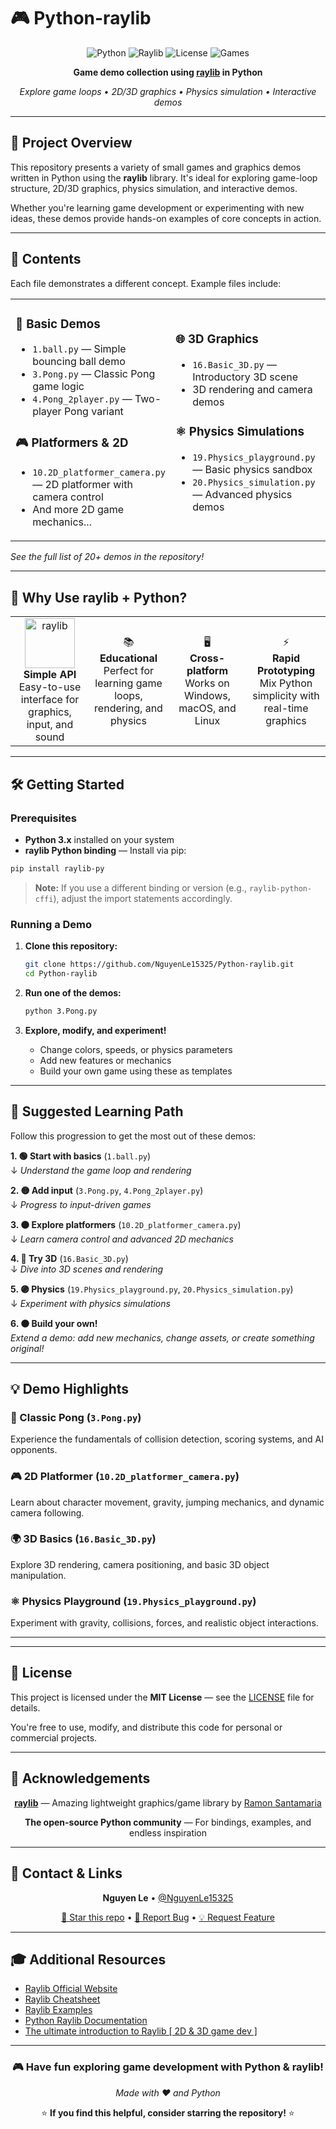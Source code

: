 # 🎮 Python-raylib

<div align="center">

![Python](https://img.shields.io/badge/python-3.x-blue?style=for-the-badge&logo=python&logoColor=white)
![Raylib](https://img.shields.io/badge/raylib-powered-red?style=for-the-badge)
![License](https://img.shields.io/badge/license-MIT-green?style=for-the-badge)
![Games](https://img.shields.io/badge/demos-20+-orange?style=for-the-badge)

**Game demo collection using [raylib](https://www.raylib.com/) in Python**

*Explore game loops • 2D/3D graphics • Physics simulation • Interactive demos*

</div>

---

## 🚀 Project Overview

This repository presents a variety of small games and graphics demos written in Python using the **raylib** library. It's ideal for exploring game-loop structure, 2D/3D graphics, physics simulation, and interactive demos.

Whether you're learning game development or experimenting with new ideas, these demos provide hands-on examples of core concepts in action.

---

## 📂 Contents

Each file demonstrates a different concept. Example files include:

<table>
<tr>
<td width="50%">

### 🎯 Basic Demos
- `1.ball.py` — Simple bouncing ball demo
- `3.Pong.py` — Classic Pong game logic
- `4.Pong_2player.py` — Two-player Pong variant

### 🎮 Platformers & 2D
- `10.2D_platformer_camera.py` — 2D platformer with camera control
- And more 2D game mechanics...

</td>
<td width="50%">

### 🌐 3D Graphics
- `16.Basic_3D.py` — Introductory 3D scene
- 3D rendering and camera demos

### ⚛️ Physics Simulations
- `19.Physics_playground.py` — Basic physics sandbox
- `20.Physics_simulation.py` — Advanced physics demos

</td>
</tr>
</table>

*See the full list of 20+ demos in the repository!*

---

## 🧩 Why Use raylib + Python?

<table>
<tr>
<td align="center" width="25%">
<img src="https://raw.githubusercontent.com/raysan5/raylib/master/logo/raylib_logo_animation.gif" width="80" alt="raylib"/>
<br><strong>Simple API</strong>
<br>Easy-to-use interface for graphics, input, and sound
</td>
<td align="center" width="25%">
📚<br><strong>Educational</strong>
<br>Perfect for learning game loops, rendering, and physics
</td>
<td align="center" width="25%">
🖥️<br><strong>Cross-platform</strong>
<br>Works on Windows, macOS, and Linux
</td>
<td align="center" width="25%">
⚡<br><strong>Rapid Prototyping</strong>
<br>Mix Python simplicity with real-time graphics
</td>
</tr>
</table>

---

## 🛠 Getting Started

### Prerequisites

- **Python 3.x** installed on your system
- **raylib Python binding** — Install via pip:

```bash
pip install raylib-py
```

> **Note:** If you use a different binding or version (e.g., `raylib-python-cffi`), adjust the import statements accordingly.

### Running a Demo

1. **Clone this repository:**
   ```bash
   git clone https://github.com/NguyenLe15325/Python-raylib.git
   cd Python-raylib
   ```

2. **Run one of the demos:**
   ```bash
   python 3.Pong.py
   ```

3. **Explore, modify, and experiment!**
   - Change colors, speeds, or physics parameters
   - Add new features or mechanics
   - Build your own game using these as templates

---

## 🎯 Suggested Learning Path

Follow this progression to get the most out of these demos:

**1. 🟢 Start with basics** (`1.ball.py`)  
↓ *Understand the game loop and rendering*

**2. 🟡 Add input** (`3.Pong.py`, `4.Pong_2player.py`)  
↓ *Progress to input-driven games*

**3. 🟠 Explore platformers** (`10.2D_platformer_camera.py`)  
↓ *Learn camera control and advanced 2D mechanics*

**4. 🔴 Try 3D** (`16.Basic_3D.py`)  
↓ *Dive into 3D scenes and rendering*

**5. 🟣 Physics** (`19.Physics_playground.py`, `20.Physics_simulation.py`)  
↓ *Experiment with physics simulations*

**6. ⚫ Build your own!**  
*Extend a demo: add new mechanics, change assets, or create something original!*

---

## 💡 Demo Highlights

### 🏓 Classic Pong (`3.Pong.py`)
Experience the fundamentals of collision detection, scoring systems, and AI opponents.

### 🎮 2D Platformer (`10.2D_platformer_camera.py`)
Learn about character movement, gravity, jumping mechanics, and dynamic camera following.

### 🌍 3D Basics (`16.Basic_3D.py`)
Explore 3D rendering, camera positioning, and basic 3D object manipulation.

### ⚛️ Physics Playground (`19.Physics_playground.py`)
Experiment with gravity, collisions, forces, and realistic object interactions.

---

---

## 📜 License

This project is licensed under the **MIT License** — see the [LICENSE](LICENSE) file for details.

You're free to use, modify, and distribute this code for personal or commercial projects.

---

## 🤝 Acknowledgements

<div align="center">

**[raylib](https://www.raylib.com/)** — Amazing lightweight graphics/game library by [Ramon Santamaria](https://github.com/raysan5)

**The open-source Python community** — For bindings, examples, and endless inspiration

</div>

---

## 📧 Contact & Links

<div align="center">

**Nguyen Le** • [@NguyenLe15325](https://github.com/NguyenLe15325)

[🌟 Star this repo](https://github.com/NguyenLe15325/Python-raylib) • [🐛 Report Bug](https://github.com/NguyenLe15325/Python-raylib/issues) • [💡 Request Feature](https://github.com/NguyenLe15325/Python-raylib/issues)

</div>

---

## 🎓 Additional Resources

- [Raylib Official Website](https://www.raylib.com/)
- [Raylib Cheatsheet](https://www.raylib.com/cheatsheet/cheatsheet.html)
- [Raylib Examples](https://www.raylib.com/examples.html)
- [Python Raylib Documentation](https://electronstudio.github.io/raylib-python-cffi/)
- [The ultimate introduction to Raylib [ 2D & 3D game dev ]](https://www.youtube.com/watch?v=UoAsDlUwjy0&t=422s)

---

<div align="center">

### 🎮 Have fun exploring game development with Python & raylib!

*Made with ❤️ and Python*

⭐ **If you find this helpful, consider starring the repository!** ⭐

</div>